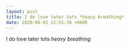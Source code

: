 ```yaml
---
layout: post
title: I do love tater tots *heavy breathing*
date: 2020-06-01 22:51:38 +0000
---
```


I do love tater tots *heavy breathing*

